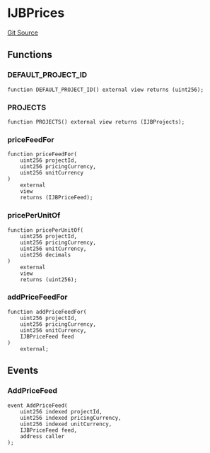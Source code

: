 # IJBPrices
[Git Source](https://github.com/Bananapus/nana-core/blob/2998dca2fbd2658e2c8791d6dc8348147d69e28e/src/interfaces/IJBPrices.sol)


## Functions
### DEFAULT_PROJECT_ID


```solidity
function DEFAULT_PROJECT_ID() external view returns (uint256);
```

### PROJECTS


```solidity
function PROJECTS() external view returns (IJBProjects);
```

### priceFeedFor


```solidity
function priceFeedFor(
    uint256 projectId,
    uint256 pricingCurrency,
    uint256 unitCurrency
)
    external
    view
    returns (IJBPriceFeed);
```

### pricePerUnitOf


```solidity
function pricePerUnitOf(
    uint256 projectId,
    uint256 pricingCurrency,
    uint256 unitCurrency,
    uint256 decimals
)
    external
    view
    returns (uint256);
```

### addPriceFeedFor


```solidity
function addPriceFeedFor(
    uint256 projectId,
    uint256 pricingCurrency,
    uint256 unitCurrency,
    IJBPriceFeed feed
)
    external;
```

## Events
### AddPriceFeed

```solidity
event AddPriceFeed(
    uint256 indexed projectId,
    uint256 indexed pricingCurrency,
    uint256 indexed unitCurrency,
    IJBPriceFeed feed,
    address caller
);
```

